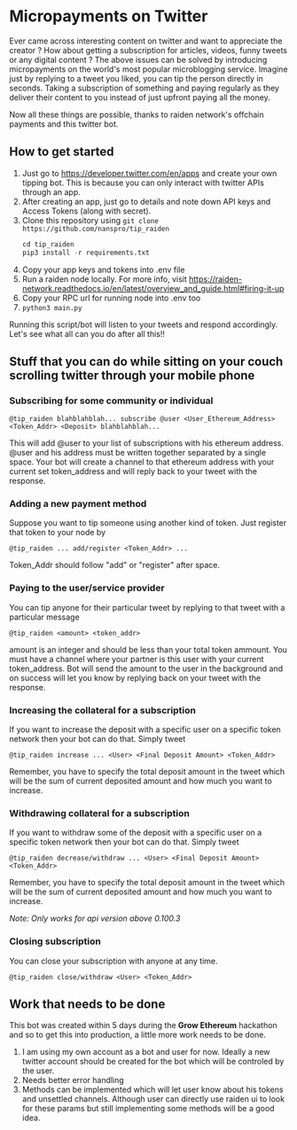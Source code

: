 # Micropayments on Twitter
Ever came across interesting content on twitter and want to appreciate the creator ? How about getting a subscription for articles, videos, funny tweets or any digital content ? 
The above issues can be solved by introducing micropayments on the world's most popular microblogging service. Imagine just by replying to a tweet you liked, you can tip the person directly in seconds. Taking a subscription of something and paying regularly as they deliver their content to you instead of just upfront paying all the money.

Now all these things are possible, thanks to raiden network's offchain payments and this twitter bot.

## How to get started
1. Just go to https://developer.twitter.com/en/apps and create your own tipping bot. This is because you can only interact with twitter APIs through an app.
2. After creating an app, just go to details and note down API keys and Access Tokens (along with secret).
3. Clone this repository using `git clone https://github.com/nanspro/tip_raiden`
    ```python
    cd tip_raiden
    pip3 install -r requirements.txt
    ```
4. Copy your app keys and tokens into .env file
5. Run a raiden node locally. For more info, visit https://raiden-network.readthedocs.io/en/latest/overview_and_guide.html#firing-it-up
6. Copy your RPC url for running node into .env too
7. `python3 main.py`

Running this script/bot will listen to your tweets and respond accordingly. Let's see what all can you do after all this!!

## Stuff that you can do while sitting on your couch scrolling twitter through your mobile phone

### Subscribing for some community or individual
```
@tip_raiden blahblahblah... subscribe @user <User_Ethereum_Address> <Token_Addr> <Deposit> blahblahblah...
```

This will add @user to your list of subscriptions with his ethereum address. @user and his address must be written together separated by a single space.
Your bot will create a channel to that ethereum address with your current set token_address and will reply back to your tweet with the response.



### Adding a new payment method
Suppose you want to tip someone using another kind of token. Just register that token to your node by
```
@tip_raiden ... add/register <Token_Addr> ...
```
Token_Addr should follow "add" or "register" after space.



### Paying to the user/service provider
You can tip anyone for their particular tweet by replying to that tweet with a particular message
```
@tip_raiden <amount> <token_addr>
```
amount is an integer and should be less than your total token ammount. You must have a channel where your partner is this user with your current token_address. Bot will send the amount to the user in the background and on success will let you know by replying back on your tweet with the response.



### Increasing the collateral for a subscription
If you want to increase the deposit with a specific user on a specific token network then your bot can do that.
Simply tweet
```
@tip_raiden increase ... <User> <Final Deposit Amount> <Token_Addr>
```

Remember, you have to specify the total deposit amount in the tweet which will be the sum of current deposited amount and how much you want to increase.



### Withdrawing collateral for a subscription
If you want to withdraw some of the deposit with a specific user on a specific token network then your bot can do that.
Simply tweet
```
@tip_raiden decrease/withdraw ... <User> <Final Deposit Amount> <Token_Addr>
```

Remember, you have to specify the total deposit amount in the tweet which will be the sum of current deposited amount and how much you want to increase.

*Note: Only works for api version above 0.100.3*


### Closing subscription
You can close your subscription with anyone at any time.
```
@tip_raiden close/withdraw <User> <Token_Addr>
```


## Work that needs to be done
This bot was created within 5 days during the **Grow Ethereum** hackathon and so to get this into production, a little more work needs to be done.
1. I am using my own account as a bot and user for now. Ideally a new twitter account should be created for the bot which will be controled by the user.
2. Needs better error handling
3. Methods can be implemented which will let user know about his tokens and unsettled channels. Although user can directly use raiden ui to look for these params but still implementing some methods will be a good idea.
